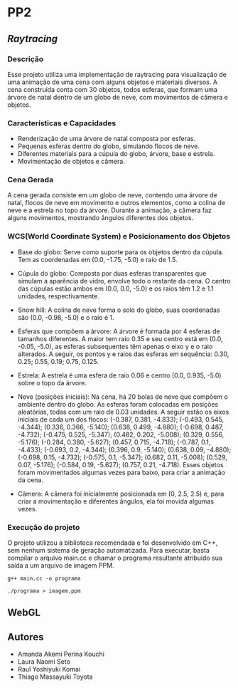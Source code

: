 # PP2 
## *Raytracing*
### Descrição
  Esse projeto utiliza uma implementação de raytracing para visualização de uma animação de uma cena com alguns objetos e materiais diversos. A cena construída conta com 30 objetos, todos esferas, que formam uma árvore de natal dentro de um globo de neve, com movimentos de câmera e objetos.
  
### Características e Capacidades
- Renderização de uma árvore de natal composta por esferas.
- Pequenas esferas dentro do globo, simulando flocos de neve.
- Diferentes materiais para a cúpula do globo, árvore, base e estrela.
- Movimentação de objetos e câmera.
  
### Cena Gerada
  A cena gerada consiste em um globo de neve, contendo uma árvore de natal, flocos de neve em movimento e outros elementos, como a colina de neve e a estrela no topo da árvore. Durante a animação, a câmera faz alguns movimentos, mostrando ângulos diferentes dos objetos. 
  
### WCS(World Coordinate System) e Posicionamento dos Objetos
- Base do globo: Serve como suporte para os objetos dentro da cúpula. Tem as coordenadas em (0.0, -1.75, -5.0) e raio de 1.5.

- Cúpula do globo: Composta por duas esferas transparentes que simulam a aparência de vidro, envolve todo o restante da cena. O centro das cúpulas estão ambos em (0.0, 0.0, -5.0) e os raios têm 1.2 e 1.1 unidades, respectivamente.

- Snow hill: A colina de neve forma o solo do globo, suas coordenadas são (0.0, -0.98, -5.0) e o raio é 1.

- Esferas que compõem a árvore: A árvore é formada por 4 esferas de tamanhos diferentes. A maior tem raio 0.35 e seu centro está em (0.0, -0.05, -5.0), as esferas subsequentes têm apenas o eixo y e o raio alterados. A seguir, os pontos y e raios das esferas em sequência: 0.30, 0.25; 0.55, 0.19; 0.75, 0.125.

- Estrela: A estrela é uma esfera de raio 0.06 e centro (0.0, 0.935, -5.0) sobre o topo da árvore.

- Neve (posições iniciais): Na cena, há 20 bolas de neve que compõem o ambiente dentro do globo. As esferas foram colocadas em posições aleatórias, todas com um raio de 0.03 unidades. A seguir estão os eixos iniciais de cada um dos flocos:
(-0.387, 0.381, -4.833); (-0.493, 0.545, -4.344); (0.336, 0.366, -5.140); (0.638, 0.499, -4.880); (-0.698, 0.487, -4.732); (-0.475, 0.525, -5.347); (0.482, 0.202, -5.008); (0.329, 0.556, -5.176); (-0.284, 0.380, -5.627); (0.457, 0.715, -4.718); (-0.787, 0.1, -4.433); (-0.693, 0.2, -4.344); (0.396, 0.9, -5.140); (0.638, 0.09, -4.880); (-0.698, 0.15, -4.732); (-0.575, 0.1, -5.347); (0.682, 0.11, -5.008); (0.529, 0.07, -5.176); (-0.584, 0.19, -5.627); (0.757, 0.21, -4.718).
Esses objetos foram movimentados algumas vezes para baixo, para criar a animação da cena. 

- Câmera: A câmera foi inicialmente posicionada em (0, 2.5, 2.5) e, para criar a movimentação e diferentes ângulos, ela foi movida algumas vezes.

### Execução do projeto
  O projeto utilizou a biblioteca recomendada e foi desenvolvido em C++, sem nenhum sistema de geração automatizada. Para executar, basta compilar o arquivo main.cc e chamar o programa resultante atribuído sua saída a um arquivo de imagem PPM.

```
g++ main.cc -o programa
```
```
./programa > imagem.ppm
```

## WebGL

## Autores
* Amanda Akemi Perina Kouchi
* Laura Naomi Seto
* Raul Yoshiyuki Komai
* Thiago Massayuki Toyota
